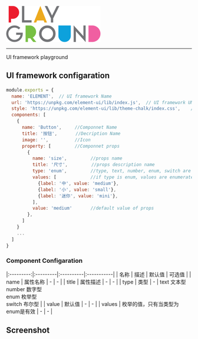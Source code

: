 ![playground](./logo.png)

------
 UI framework playground

## UI framework configaration

```js
module.exports = {
  name: 'ELEMENT',  // UI framework Name
  url: 'https://unpkg.com/element-ui/lib/index.js',  // UI framework UMD module path
  style: 'https://unpkg.com/element-ui/lib/theme-chalk/index.css',    // UI framework theme
  components: [
    {
      name: 'Button',     //Componnet Name
      title: '按钮',       //Decription Name
      image: '',          //Icon
      property: [         //Componnet props
        {
          name: 'size',         //props name
          title: '尺寸',         //props description name
          type: 'enum',         //type, text, number, enum, switch are supported
          values: [             //if type is enum, values are enumerated options
            {label: '中', value: 'medium'},
            {label: '小', value: 'small'},
            {label: '迷你', value: 'mini'},
          ],
          value: 'medium'       //default value of props
        },
      ]
    }
    ...
  ]
}
```

### Component Configaration

|:---------:|:---------|:----------|:-----------|
|  名称     |  描述      |  默认值    |  可选值    |
|  name    |  属性名称   |  -        |    -      |
|  title   |  属性描述   |  -        |    -      |
|  type    |  类型      |  -        |  text 文本型<br> number 数字型<br> enum 枚举型<br> switch 布尔型    |
|  value   |  默认值    |  -        |    -      |
|  values  |  枚举的值，只有当类型为enum是有效   |  -   |  -    |


## Screenshot
